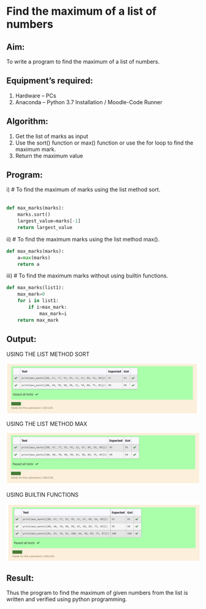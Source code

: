 # Find the maximum of a list of numbers
## Aim:
To write a program to find the maximum of a list of numbers.
## Equipment’s required:
1.	Hardware – PCs
2.	Anaconda – Python 3.7 Installation / Moodle-Code Runner
## Algorithm:
1.	Get the list of marks as input
2.	Use the sort() function or max() function or use the for loop to find the maximum mark.
3.	Return the maximum value
## Program:

i)	# To find the maximum of marks using the list method sort.
```Python

def max_marks(marks):
    marks.sort()
    largest_value=marks[-1]
    return largest_value

```

ii)	# To find the maximum marks using the list method max().
```Python
def max_marks(marks):
    a=max(marks)
    return a


```

iii) # To find the maximum marks without using builtin functions.
```Python
def max_marks(list1):
    max_mark=0
    for i in list1:
        if i>max_mark:
            max_mark=i
    return max_mark


```
##  Output:
USING THE LIST METHOD SORT

![output](./img/listmethod.png) 

USING THE LIST METHOD MAX

![output](./img/maxmethod.png)

USING BUILTIN FUNCTIONS

![output](./img/builtin.png)

## Result:
Thus the program to find the maximum of given numbers from the list is written and verified using python programming.
